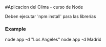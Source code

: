 #Aplicacion del Clima - curso de Node

Deben ejecutar 'npm install' para las librerías


### Example

node app -d "Los Angeles"
node app -d Madrid